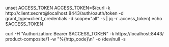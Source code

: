 

unset ACCESS_TOKEN
ACCESS_TOKEN=$(curl -k http://client:secret@localhost:8443/auth/oauth/token -d grant_type=client_credentials -d scope="all" -s | jq -r .access_token)
echo $ACCESS_TOKEN


curl -H "Authorization: Bearer $ACCESS_TOKEN" -k https://localhost:8443/
product-composite/1 -w "%{http_code}\n" -o /dev/null -s